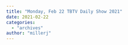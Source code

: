 ```yaml
---
title: "Monday, Feb 22 TBTV Daily Show 2021"
date: 2021-02-22
categories: 
  - "archives"
author: "millerj"
---
```



